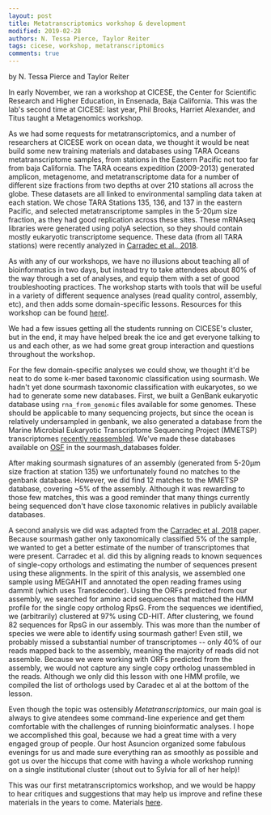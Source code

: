 ```yaml
---
layout: post
title: Metatranscriptomics workshop & development
modified: 2019-02-28
authors: N. Tessa Pierce, Taylor Reiter
tags: cicese, workshop, metatranscriptomics
comments: true
---
```

by N. Tessa Pierce and Taylor Reiter

In early November, we ran a workshop at CICESE, the Center for Scientific Research and Higher Education, in Ensenada, Baja California. This was the lab's second time at CICESE: last year, Phil Brooks, Harriet Alexander, and Titus taught a Metagenomics workshop.

As we had some requests for metatranscriptomics, and a number of researchers at CICESE work on ocean data, we thought it would be neat build some new training materials and databases using TARA Oceans metatranscriptome samples, from stations in the Eastern Pacific not too far from baja California. The TARA oceans expedition (2009-2013) generated amplicon, metagenome, and metatranscriptome data for a number of different size fractions from two depths at over 210 stations all across the globe. These datasets are all linked to environmental sampling data taken at each station. We chose TARA Stations 135, 136, and 137 in the eastern Pacific, and selected metatranscriptome samples in the 5-20µm size fraction, as they had good replication across these sites. These mRNAseq libraries were generated using polyA selection, so they should contain mostly eukaryotic transcriptome sequence. These data (from all TARA stations) were recently analyzed in [Carradec et al., 2018](https://www.nature.com/articles/s41467-017-02342-1).

As with any of our workshops, we have no illusions about teaching  all of bioinformatics in two days, but instead try to take attendees about 80% of the way through a set of analyses, and equip them with a set of good troubleshooting practices. The workshop starts with tools that will be useful in a variety of different sequence analyses (read quality control, assembly, etc), and then adds some domain-specific lessons. Resources for this workshop can be found [here!](https://ngs-docs.github.io/2018-cicese-metatranscriptomics/).

We had a few issues getting all the students running on CICESE's cluster, but in the end, it may have helped break the ice and get everyone talking to us and each other, as we had some great group interaction and questions throughout the workshop.

For the few domain-specific analyses we could show, we thought it'd be neat to do some k-mer based taxonomic classification using sourmash. We hadn't yet done sourmash taxonomic classification with eukaryotes, so we had to generate some new databases. First, we built a GenBank eukaryotic database using `rna_from_genomic` files available for some genomes. These should be applicable to many sequencing projects, but since the ocean is relatively undersampled in genbank, we also generated a database from the Marine Microbial Eukaryotic Transcriptome Sequencing Project (MMETSP) transcriptomes [recently reassembled](https://www.biorxiv.org/content/early/2018/05/17/323576). We've made these databases available on [OSF](https://osf.io/a46zr/) in the sourmash_databases folder.

After making sourmash signatures of an assembly (generated from 5-20µm size fraction at station 135) we unfortunately found no matches to the genbank database. However, we did find 12 matches to the MMETSP database, covering ~5% of the assembly. Although it was rewarding to those few matches, this was a good reminder that many things currently being sequenced don't have close taxonomic relatives in publicly available databases.


A second analysis we did was adapted from the [Carradec et al. 2018](https://www.nature.com/articles/s41467-017-02342-1) paper. Because sourmash gather only taxonomically classified 5% of the sample, we wanted to get a better estimate of the number of transcriptomes that were present. Carradec et al. did this by aligning reads to known sequences of single-copy orthologs and estimating the number of sequences present using these alignments. In the spirit of this analysis, we assembled one sample using MEGAHIT and annotated the open reading frames using dammit (which uses Transdecoder). Using the ORFs predicted from our assembly, we searched for amino acid sequences that matched the HMM profile for the single copy ortholog RpsG. From the sequences we identified, we (arbitrarily) clustered at 97% using CD-HIT. After clustering, we found 82 sequences for RpsG in our assembly. This was more than the number of species we were able to identify using sourmash gather! Even still, we probably missed a substantial number of transcriptomes -- only 40% of our reads mapped back to the assembly, meaning the majority of reads did not assemble. Because we were working with ORFs predicted from the assembly, we would not capture any single copy ortholog unassembled in the reads. Although we only did this lesson with one HMM profile, we compiled the list of orthologs used by Caradec et al at the bottom of the lesson.


Even though the topic was ostensibly _Metatranscriptomics_, our main goal is always to give atendees some command-line experience and get them comfortable with the challenges of running bioinformatic analyses. I hope we accomplished this goal, because we had a great time with a very engaged group of people. Our host Asuncion organized some fabulous evenings for us and made sure everything ran as smoothly as possible and got us over the hiccups that come with having a whole workshop running on a single institutional cluster (shout out to Sylvia for all of her help)!


This was our first metatranscriptomics workshop, and we would be happy to hear critiques and suggestions that may help us improve and refine these materials in the years to come. Materials [here](https://ngs-docs.github.io/2018-cicese-metatranscriptomics/).
